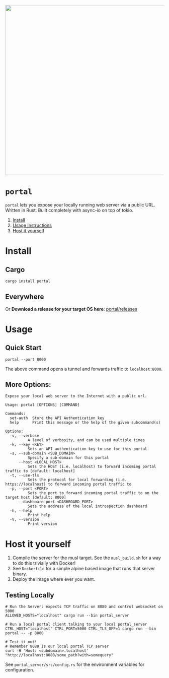 <p align="center" >
<img width="540px" src="./public/logo.png" align="center"/>
</p>

# `portal`
`portal` lets you expose your locally running web server via a public URL.
Written in Rust. Built completely with async-io on top of tokio.

1. [Install](#install)
2. [Usage Instructions](#usage)
3. [Host it yourself](#host-it-yourself)

# Install

## Cargo
```bash
cargo install portal
```

## Everywhere
Or **Download a release for your target OS here**: [portal/releases](https://github.com/illusion-tech/portal/releases)

# Usage
## Quick Start
```shell script
portal --port 8000
```
The above command opens a tunnel and forwards traffic to `localhost:8000`.

## More Options:
```shell script
Expose your local web server to the Internet with a public url.

Usage: portal [OPTIONS] [COMMAND]

Commands:
  set-auth  Store the API Authentication key
  help      Print this message or the help of the given subcommand(s)

Options:
  -v, --verbose
          A level of verbosity, and can be used multiple times
  -k, --key <KEY>
          Sets an API authentication key to use for this portal
  -s, --sub-domain <SUB_DOMAIN>
          Specify a sub-domain for this portal
      --host <LOCAL_HOST>
          Sets the HOST (i.e. localhost) to forward incoming portal traffic to [default: localhost]
  -t, --use-tls
          Sets the protocol for local forwarding (i.e. https://localhost) to forward incoming portal traffic to
  -p, --port <PORT>
          Sets the port to forward incoming portal traffic to on the target host [default: 8000]
      --dashboard-port <DASHBOARD_PORT>
          Sets the address of the local introspection dashboard
  -h, --help
          Print help
  -V, --version
          Print version
```

# Host it yourself
1. Compile the server for the musl target. See the `musl_build.sh` for a way to do this trivially with Docker!
2. See `Dockerfile` for a simple alpine based image that runs that server binary.
3. Deploy the image where ever you want.

## Testing Locally
```shell script
# Run the Server: expects TCP traffic on 8080 and control websocket on 5000
ALLOWED_HOSTS="localhost" cargo run --bin portal_server

# Run a local portal client talking to your local portal_server
CTRL_HOST="localhost" CTRL_PORT=5000 CTRL_TLS_OFF=1 cargo run --bin portal -- -p 8000

# Test it out!
# Remember 8080 is our local portal TCP server
curl -H 'Host: <subdomain>.localhost' "http://localhost:8080/some_path?with=somequery"
```
See `portal_server/src/config.rs` for the environment variables for configuration.

